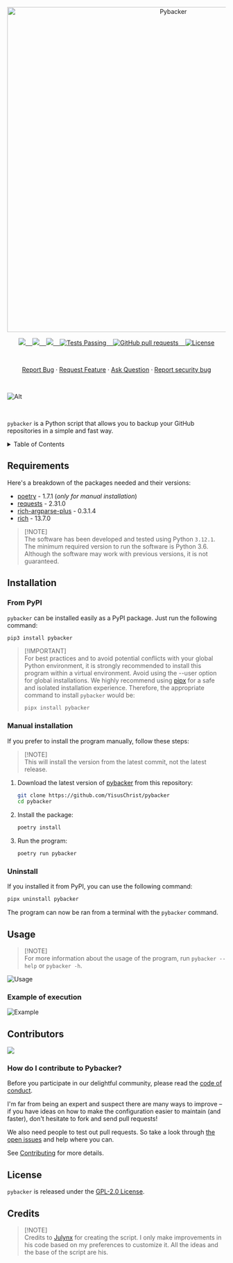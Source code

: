 <p align="center"><img width="750" src="https://i.imgur.com/hcY0ccy.png" alt="Pybacker"></p>

<p align="center">
    <a href="https://github.com/YisusChrist/pybacker/issues">
        <img src="https://img.shields.io/github/issues/YisusChrist/pybacker?color=171b20&label=Issues%20%20&logo=gnubash&labelColor=e05f65&logoColor=ffffff">&nbsp;&nbsp;&nbsp;
    </a>
    <a href="https://github.com/YisusChrist/pybacker/forks">
        <img src="https://img.shields.io/github/forks/YisusChrist/pybacker?color=171b20&label=Forks%20%20&logo=git&labelColor=f1cf8a&logoColor=ffffff">&nbsp;&nbsp;&nbsp;
    </a>
    <a href="https://github.com/YisusChrist/pybacker/">
        <img src="https://img.shields.io/github/stars/YisusChrist/pybacker?color=171b20&label=Stargazers&logo=octicon-star&labelColor=70a5eb">&nbsp;&nbsp;&nbsp;
    </a>
    <a href="https://github.com/YisusChrist/pybacker/actions">
        <img alt="Tests Passing" src="https://github.com/YisusChrist/pybacker/actions/workflows/github-code-scanning/codeql/badge.svg">&nbsp;&nbsp;&nbsp;
    </a>
    <a href="https://github.com/YisusChrist/pybacker/pulls">
        <img alt="GitHub pull requests" src="https://img.shields.io/github/issues-pr/YisusChrist/pybacker?color=0088ff">&nbsp;&nbsp;&nbsp;
    </a>
    <a href="https://opensource.org/license/gpl-2-0/">
        <img alt="License" src="https://img.shields.io/github/license/YisusChrist/pybacker?color=0088ff">
    </a>
</p>

<br>

<p align="center">
    <a href="https://github.com/YisusChrist/pybacker/issues/new/choose">Report Bug</a>
    ·
    <a href="https://github.com/YisusChrist/pybacker/issues/new/choose">Request Feature</a>
    ·
    <a href="https://github.com/YisusChrist/pybacker/discussions">Ask Question</a>
    ·
    <a href="https://github.com/YisusChrist/pybacker/security/policy#reporting-a-vulnerability">Report security bug</a>
</p>

<br>

![Alt](https://repobeats.axiom.co/api/embed/cd9239ab8f98edef7010a72b2a01492ea28060de.svg "Repobeats analytics image")

<br>

`pybacker` is a Python script that allows you to backup your GitHub repositories in a simple and fast way.

<details>
<summary>Table of Contents</summary>

- [Requirements](#requirements)
- [Installation](#installation)
  - [From PyPI](#from-pypi)
  - [Manual installation](#manual-installation)
  - [Uninstall](#uninstall)
- [Usage](#usage)
  - [Example of execution](#example-of-execution)
- [Contributors](#contributors)
  - [How do I contribute to Pybacker?](#how-do-i-contribute-to-pybacker)
- [License](#license)
- [Credits](#credits)

</details>

## Requirements

Here's a breakdown of the packages needed and their versions:

- [poetry](https://pypi.org/project/poetry) - 1.7.1 (_only for manual installation_)
- [requests](https://pypi.org/project/requests) - 2.31.0
- [rich-argparse-plus](https://pypi.org/project/rich-argparse-plus) - 0.3.1.4
- [rich](https://pypi.org/project/rich) - 13.7.0

> [!NOTE]\
> The software has been developed and tested using Python `3.12.1`. The minimum required version to run the software is Python 3.6. Although the software may work with previous versions, it is not guaranteed.

## Installation

### From PyPI

`pybacker` can be installed easily as a PyPI package. Just run the following command:

```bash
pip3 install pybacker
```

> [!IMPORTANT]\
> For best practices and to avoid potential conflicts with your global Python environment, it is strongly recommended to install this program within a virtual environment. Avoid using the --user option for global installations. We highly recommend using [pipx](https://pypi.org/project/pipx) for a safe and isolated installation experience. Therefore, the appropriate command to install `pybacker` would be:
>
> ```bash
> pipx install pybacker
> ```

### Manual installation

If you prefer to install the program manually, follow these steps:

> [!NOTE]\
> This will install the version from the latest commit, not the latest release.

1. Download the latest version of [pybacker](https://github.com/YisusChrist/pybacker) from this repository:

   ```bash
   git clone https://github.com/YisusChrist/pybacker
   cd pybacker
   ```

2. Install the package:

   ```bash
   poetry install
   ```

3. Run the program:

   ```bash
   poetry run pybacker
   ```

### Uninstall

If you installed it from PyPI, you can use the following command:

```bash
pipx uninstall pybacker
```

The program can now be ran from a terminal with the `pybacker` command.

## Usage

> [!NOTE]\
> For more information about the usage of the program, run `pybacker --help` or `pybacker -h`.

![Usage](https://i.imgur.com/LwnSEhr.png)

### Example of execution

![Example](https://i.imgur.com/6Agw47v.png)

## Contributors

<a href="https://github.com/YisusChrist/pybacker/graphs/contributors"><img src="https://contrib.rocks/image?repo=YisusChrist/pybacker" /></a>

### How do I contribute to Pybacker?

Before you participate in our delightful community, please read the [code of conduct](.github/CODE_OF_CONDUCT.md).

I'm far from being an expert and suspect there are many ways to improve – if you have ideas on how to make the configuration easier to maintain (and faster), don't hesitate to fork and send pull requests!

We also need people to test out pull requests. So take a look through [the open issues](https://github.com/YisusChrist/pybacker/issues) and help where you can.

See [Contributing](.github/CONTRIBUTING.md) for more details.

## License

`pybacker` is released under the [GPL-2.0 License](https://opensource.org/license/gpl-2-0).

## Credits

> [!NOTE]\
> Credits to [Julynx](https://github.com/Julynx) for creating the script. I only make improvements in his code based on my preferences to customize it. All the ideas and the base of the script are his.
